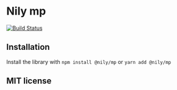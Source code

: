 # Nily mp

[![Build Status](https://github.com/NilyCat/mp/workflows/CI/badge.svg)](https://github.com/NilyCat/mp/actions)

## Installation

Install the library with `npm install @nily/mp` or `yarn add @nily/mp`

## MIT license
